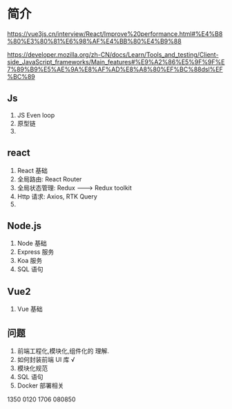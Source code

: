 # 简介

https://vue3js.cn/interview/React/Improve%20performance.html#%E4%B8%80%E3%80%81%E6%98%AF%E4%BB%80%E4%B9%88

https://developer.mozilla.org/zh-CN/docs/Learn/Tools_and_testing/Client-side_JavaScript_frameworks/Main_features#%E9%A2%86%E5%9F%9F%E7%89%B9%E5%AE%9A%E8%AF%AD%E8%A8%80%EF%BC%88dsl%EF%BC%89

## Js

1. JS Even loop
2. 原型链
3.

## react

1. React 基础
2. 全局路由: React Router
3. 全局状态管理: Redux ---> Redux toolkit
4. Http 请求: Axios, RTK Query
5.

## Node.js

1. Node 基础
2. Express 服务
3. Koa 服务
4. SQL 语句

## Vue2

1. Vue 基础

## 问题

1. 前端工程化,模块化,组件化的 理解.
2. 如何封装前端 UI 库 √
3. 模块化规范
4. SQL 语句
5. Docker 部署相关

1350 0120 1706 080850
